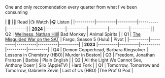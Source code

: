 One and only reccomendation every quarter from what I've been consuming

| 📆 |📗&nbsp;Read |📺&nbsp;Watch |🎧&nbsp;Listen |
|----------|----------|----------|----------|----------|
| **2024**
|----------|----------|----------|----------|----------|
| Q2 | [Wellness, Nathan Hill](https://www.amazon.com/Wellness-novel-Nathan-Hill/dp/0593536118/ref=tmm_hrd_swatch_0?_encoding=UTF8&dib_tag=se&dib=eyJ2IjoiMSJ9.WzEljylowyPYFRctvnd4Qh1QjnndqUVu4qRLcH_zRmZLDxMjEdPQ-ZKpCJhTY9_DpJcSvT-jOajIuy1C3TM--kGYfDZWgBdKDN_YKKzjXE00W6qPdsQY5jn1_K76BRnWmk_JQ9Y9dm-ZUAooen24HfkuYUzkI8mHxEVOJCOCOTjJae3JmXn2z5o8lYI66qMSPgTSfdZyewIedrufwOMqu7ZsfNU_WL9Xz_OStIq00EE.TbwH6NDZKK4ZiyNCSXWowi3GB3UyKRyOwPmJrpwHt0w&qid=1725541278&sr=8-1)| Bad Monkey | Animal Spirits |
| Q1 | [The Misguided War on the SAT](https://www.nytimes.com/2024/01/07/briefing/the-misguided-war-on-the-sat.html) | Fargo, Season 5 (Hulu) | Pivot |
|----------|----------|----------|----------|----------|
| **2023**
|----------|----------|----------|----------|----------|
| Q4 | Demon Copperhead, Barbara Kingsolver | Lessons in Chemistry (HBO)| Murder in Boston|
| Q3 | Freedom, Jonathan Franzen     | Barbie | Plain English     |
| Q2 | All the Light We Cannot See, Anthony Doerr     | Silo (AppleTV)   | Hard Fork  |
| Q1 | Tomorrow, Tomorrow and Tomorrow, Gabrielle Zevin  | Last of Us (HBO)  |The Prof G Pod   |



<!--
Books this year
Wellness

(listened) Bunyan and Henry
(listened) The Lines We Cross
(listened) The Cousins
(listened) Echo

Where the Crawdads Sing
The Storied Life of A.J. Fikry
The Coddling of the American Mind

(started, didn't finish yet)
The Ministry of Time
Gain / Richard Powers
The Second Mountain

Watched this year

-->

<!--
Watched
Bad Monkey (so good)
The Diplomat
Presumed Innocent
Outer Range
Fall Guy
Civil War (terrible)
-->

<!--
Restaurants
-->



